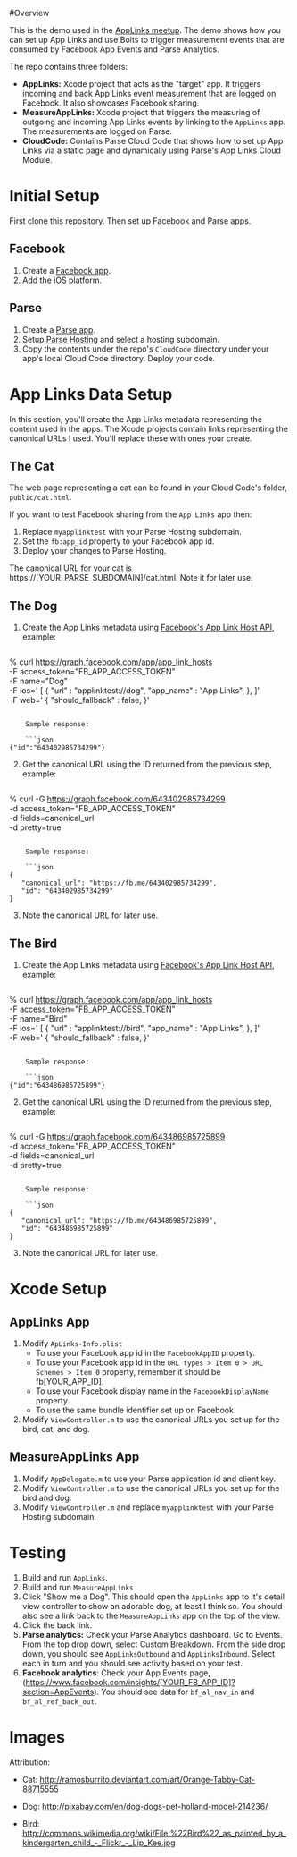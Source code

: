#Overview

This is the demo used in the [AppLinks meetup](http://applinkshappyhour.splashthat.com/). The demo shows how you can set up App Links and use Bolts to trigger measurement events that are consumed by Facebook App Events and Parse Analytics.

The repo contains three folders:

  + **AppLinks:** Xcode project that acts as the "target" app. It triggers incoming and back App Links event measurement that are logged on Facebook. It also showcases Facebook sharing.
  + **MeasureAppLinks:** Xcode project that triggers the measuring of outgoing and incoming App Links events by linking to the `AppLinks` app. The measurements are logged on Parse.
  + **CloudCode:** Contains Parse Cloud Code that shows how to set up App Links via a static page and dynamically using Parse's App Links Cloud Module.

# Initial Setup

First clone this repository. Then set up Facebook and Parse apps.

## Facebook
1. Create a [Facebook app](https://developers.facebook.com/apps).
2. Add the iOS platform.

## Parse
1. Create a [Parse app](https://www.parse.com/apps).
2. Setup [Parse Hosting](https://www.parse.com/docs/hosting_guide#hosting) and select a hosting subdomain.
3. Copy the contents under the repo's `CloudCode` directory under your app's local Cloud Code directory. Deploy your code.

# App Links Data Setup

In this section, you'll create the App Links metadata representing the content used in the apps. The Xcode projects contain links representing the canonical URLs I used. You'll replace these with ones your create.

## The Cat

The web page representing a cat can be found in your Cloud Code's folder, `public/cat.html`. 

If you want to test Facebook sharing from the `App Links` app then:

1. Replace `myapplinktest` with your Parse Hosting subdomain. 
2. Set the `fb:app_id` property to your Facebook app id.
3. Deploy your changes to Parse Hosting.

The canonical URL for your cat is https://[YOUR_PARSE_SUBDOMAIN]/cat.html. Note it for later use.

## The Dog

1. Create the App Links metadata using [Facebook's App Link Host API](https://developers.facebook.com/docs/graph-api/reference/v2.1/app/app_link_hosts), example:

    ```
% curl https://graph.facebook.com/app/app_link_hosts \
-F access_token="FB_APP_ACCESS_TOKEN" \
-F name="Dog" \
-F ios=' [
    {
      "url" : "applinktest://dog",
      "app_name" : "App Links",
    },
  ]' \
-F web=' {
    "should_fallback" : false,
  }'
```

    Sample response:

    ```json
{"id":"643402985734299"}
```

2. Get the canonical URL using the ID returned from the previous step, example:

    ```
% curl -G https://graph.facebook.com/643402985734299 \
-d access_token="FB_APP_ACCESS_TOKEN" \
-d fields=canonical_url \
-d pretty=true
```

    Sample response:

    ```json
{
   "canonical_url": "https://fb.me/643402985734299",
   "id": "643402985734299"
}
```

3. Note the canonical URL for later use.

## The Bird

1. Create the App Links metadata using [Facebook's App Link Host API](https://developers.facebook.com/docs/graph-api/reference/v2.1/app/app_link_hosts), example:

    ```
% curl https://graph.facebook.com/app/app_link_hosts \
-F access_token="FB_APP_ACCESS_TOKEN" \
-F name="Bird" \
-F ios=' [
    {
      "url" : "applinktest://bird",
      "app_name" : "App Links",
    },
  ]' \
-F web=' {
    "should_fallback" : false,
  }'
```

    Sample response:

    ```json
{"id":"643486985725899"}
```

2. Get the canonical URL using the ID returned from the previous step, example:

    ```
% curl -G https://graph.facebook.com/643486985725899 \
-d access_token="FB_APP_ACCESS_TOKEN" \
-d fields=canonical_url \
-d pretty=true
```

    Sample response:

    ```json
{
   "canonical_url": "https://fb.me/643486985725899",
   "id": "643486985725899"
}
```

3. Note the canonical URL for later use.

# Xcode Setup

## AppLinks App

1. Modify `ApLinks-Info.plist`
    + To use your Facebook app id in the `FacebookAppID` property.
    + To use your Facebook app id in the `URL types > Item 0 > URL Schemes > Item 0` property, remember it should be fb[YOUR_APP_ID].
    + To use your Facebook display name in the `FacebookDisplayName` property.
    + To use the same bundle identifier set up on Facebook.
2. Modify `ViewController.m` to use the canonical URLs you set up for the bird, cat, and dog.

## MeasureAppLinks App

1. Modify `AppDelegate.m` to use your Parse application id and client key.
2. Modify `ViewController.m` to use the canonical URLs you set up for the bird and dog.
3. Modify `ViewController.m` and replace `myapplinktest` with your Parse Hosting subdomain.

# Testing

1. Build and run `AppLinks`.
2. Build and run `MeasureAppLinks`
3. Click "Show me a Dog". This should open the `AppLinks` app to it's detail view controller to show an adorable dog, at least I think so. You should also see a link back to the `MeasureAppLinks` app on the top of the view.
4. Click the back link.
5. **Parse analytics:** Check your Parse Analytics dashboard. Go to Events. From the top drop down, select Custom Breakdown. From the side drop down, you should see `AppLinksOutbound` and `AppLinksInbound`. Select each in turn and you should see activity based on your test.
6. **Facebook analytics**: Check your App Events page, (https://www.facebook.com/insights/[YOUR_FB_APP_ID]?section=AppEvents). You should see data for `bf_al_nav_in` and `bf_al_ref_back_out`.

# Images

Attribution:

  + Cat: http://ramosburrito.deviantart.com/art/Orange-Tabby-Cat-88715555

  + Dog: http://pixabay.com/en/dog-dogs-pet-holland-model-214236/

  + Bird: http://commons.wikimedia.org/wiki/File:%22Bird%22_as_painted_by_a_kindergarten_child_-_Flickr_-_Lip_Kee.jpg
